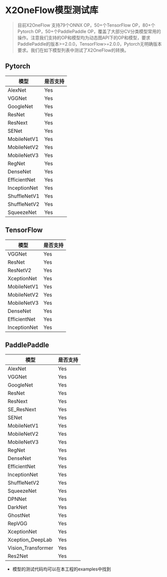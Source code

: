 # X2OneFlow模型测试库

> 目前X2OneFlow 支持79个ONNX OP，50+个TensorFlow OP，80+个Pytorch OP，50+个PaddlePaddle OP，覆盖了大部分CV分类模型常用的操作。注意我们支持的OP和模型均为动态图API下的OP和模型，要求PaddlePaddle的版本>=2.0.0，TensorFlow>=2.0.0，Pytorch无明确版本要求。我们在如下模型列表中测试了X2OneFlow的转换。

## Pytorch

| 模型         | 是否支持 |
| ------------ | -------- |
| AlexNet      | Yes      |
| VGGNet       | Yes      |
| GoogleNet    | Yes      |
| ResNet       | Yes      |
| ResNext      | Yes      |
| SENet        | Yes      |
| MobileNetV1  | Yes      |
| MobileNetV2  | Yes      |
| MobileNetV3  | Yes      |
| RegNet       | Yes      |
| DenseNet     | Yes      |
| EfficientNet | Yes      |
| InceptionNet | Yes      |
| ShuffleNetV1 | Yes      |
| ShuffleNetV2 | Yes      |
| SqueezeNet   | Yes      |

## TensorFlow

| 模型         | 是否支持 |
| ------------ | -------- |
| VGGNet       | Yes      |
| ResNet       | Yes      |
| ResNetV2     | Yes      |
| XceptionNet  | Yes      |
| MobileNetV1  | Yes      |
| MobileNetV2  | Yes      |
| MobileNetV3  | Yes      |
| DenseNet     | Yes      |
| EfficientNet | Yes      |
| InceptionNet | Yes      |

## PaddlePaddle

| 模型               | 是否支持                                                     |
| ------------------ | ------------------------------------------------------------ |
| AlexNet            | Yes                                                          |
| VGGNet             | Yes                                                          |
| GoogleNet          | Yes                                                          |
| ResNet             | Yes                                                          |
| ResNext            | Yes                                                          |
| SE_ResNext         | Yes                                                          |
| SENet              | Yes                                                          |
| MobileNetV1        | Yes                                                          |
| MobileNetV2        | Yes                                                          |
| MobileNetV3        | Yes                                                          |
| RegNet             | Yes                                                          |
| DenseNet           | Yes                                                          |
| EfficientNet       | Yes                                                          |
| InceptionNet       | Yes                                                          |
| ShuffleNetV2       | Yes                                                          |
| SqueezeNet         | Yes                                                          |
| DPNNet             | Yes                                                          |
| DarkNet            | Yes                                                          |
| GhostNet           | Yes                                                          |
| RepVGG             | Yes                                                          |
| XceptionNet        | Yes                                                          |
| Xception_DeepLab   | Yes                                                          |
| Vision_Transformer | Yes                                                          |
| Res2Net            | Yes                                                          |


- 模型的测试代码均可以在本工程的examples中找到